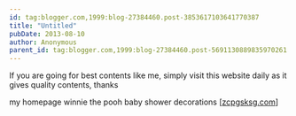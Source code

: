 ```yaml
---
id: tag:blogger.com,1999:blog-27384460.post-3853617103641770387
title: "Untitled"
pubDate: 2013-08-10
author: Anonymous
parent_id: tag:blogger.com,1999:blog-27384460.post-5691130889835970261
---
```


If you are going for best contents like me, simply visit this website daily as it gives 
quality contents, thanks

my homepage winnie the pooh baby shower decorations [[zcpgsksg.com](http://www.zcpgsksg.com)]